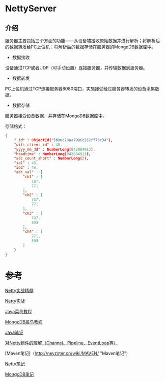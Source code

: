 # NettyServer
## 介绍
服务器主要包括三个方面的功能——从设备端接收原始数据并进行解析；将解析后的数据转发给PC上位机；将解析后的数据存储在服务器的MongoDB数据库中。

* 数据接收

设备通过TCP或者UDP（可手动设置）连接服务器，并传输数据到服务器。

* 数据转发

PC上位机通过TCP连接服务器8080端口，实施接受经过服务器转发的设备采集数据。

* 数据存储

服务器接受设备数据，并存储在MongoDB数据库中。

存储格式：

```Json
{
	"_id" : ObjectId("5b90c70aa7986c262ff73c34"),
	"wifi_client_id" : 48,
	"yyyy_mm_dd" : NumberLong(842084913),
	"headtime" : NumberLong(842084913),
	"adc_count_short" : NumberLong(2),
	"io1" : 48,
	"io2" : 48,
	"adc_val" : {
		"ch1" : [
			787,
			771
		],
		"ch2" : [
			787,
			771
		],
		"ch3" : [
			787,
			803
		],
		"ch4" : [
			771,
			803
		]
	}
}
```

# 参考

[Netty实战精髓](https://www.w3cschool.cn/essential_netty_in_action/ "Netty实战精髓")

[Netty实战](https://book.douban.com/subject/27038538/ "Netty实战-何平")

[Java菜鸟教程](http://www.runoob.com/java/java-tutorial.html "Java菜鸟教程")

[MongoDB菜鸟教程](http://www.runoob.com/mongodb/mongodb-tutorial.html "MongoDB菜鸟教程")

[Java笔记](http://neyzoter.cn/2018/09/07/Netty-EventLoopGroup-EventLoop-Channel-Channle-ChannlePipeline-et/ "Java笔记")

[对Netty组件的理解（Channel、Pipeline、EventLoop等）](http://neyzoter.cn/wiki/Java/ "对Netty组件的理解（Channel、Pipeline、EventLoop等）")

[Maven笔记]（http://neyzoter.cn/wiki/MAVEN/ "Maven笔记")

[Netty笔记](http://neyzoter.cn/wiki/Netty/ "Netty笔记")

[MongoDB笔记](http://neyzoter.cn/wiki/MongoDB/ "MongoDB笔记")



